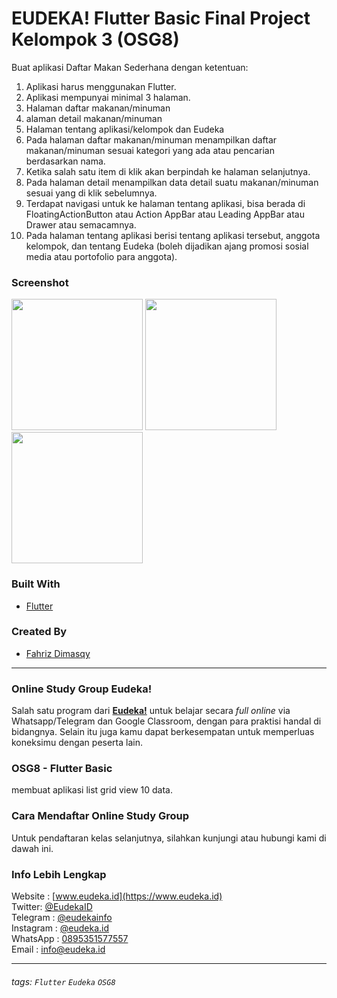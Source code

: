 # EUDEKA! Flutter Basic Final Project Kelompok 3 (OSG8)
Buat aplikasi Daftar Makan Sederhana dengan ketentuan:
1. Aplikasi harus menggunakan Flutter.
2. Aplikasi mempunyai minimal 3 halaman.
3. Halaman daftar makanan/minuman
4. alaman detail makanan/minuman
5. Halaman tentang aplikasi/kelompok dan Eudeka
6. Pada halaman daftar makanan/minuman menampilkan daftar makanan/minuman sesuai kategori yang ada atau pencarian berdasarkan nama.
7. Ketika salah satu item di klik akan berpindah ke halaman selanjutnya.
8. Pada halaman detail menampilkan data detail suatu makanan/minuman sesuai yang di klik sebelumnya.
9. Terdapat navigasi untuk ke halaman tentang aplikasi, bisa berada di FloatingActionButton atau Action AppBar atau Leading AppBar atau Drawer atau semacamnya.
10. Pada halaman tentang aplikasi berisi tentang aplikasi tersebut, anggota kelompok, dan tentang Eudeka (boleh dijadikan ajang promosi sosial media atau portofolio para anggota).

### Screenshot
<img src="images/Screenshot_2019-11-28-20-48-26-228_com.example.tugas_3.png" width="210"></img>
<img src="images/Screenshot_2019-11-28-20-48-32-084_com.example.tugas_3.png" width="210"></img>
<img src="images/Screenshot_2019-11-28-20-48-44-648_com.example.tugas_3.png" width="210"></img>

### Built With
- [Flutter](https://flutter.dev)

### Created By
- [Fahriz Dimasqy](https://github.com/fahrizdimasqy)

---

### Online Study Group Eudeka!
Salah satu program dari [**Eudeka!**](https://www.eudeka.id) untuk belajar secara _full online_ via Whatsapp/Telegram dan Google Classroom, dengan para praktisi handal di bidangnya. Selain itu juga kamu dapat berkesempatan untuk memperluas koneksimu dengan peserta lain.

### OSG8 - Flutter Basic
membuat aplikasi list grid view 10 data.

### Cara Mendaftar Online Study Group
Untuk pendaftaran kelas selanjutnya, silahkan kunjungi atau hubungi kami di dawah ini.

### Info Lebih Lengkap
Website : [www.eudeka.id](https://www.eudeka.id)  
Twitter: [@EudekaID](https://twitter.com/EudekaID)  
Telegram : [@eudekainfo](https://t.me/eudekainfo)  
Instagram : [@eudeka.id](https://instagram.com/eudeka.id)  
WhatsApp : [0895351577557](https://wa.me/62895351577557)  
Email : [info@eudeka.id](mailto:info@eudeka.id)  

---

###### tags: `Flutter` `Eudeka` `OSG8`
